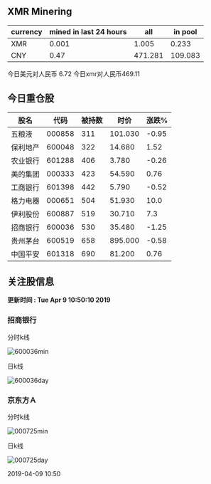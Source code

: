 ## XMR Minering

|currency|mined in last 24 hours|all|in pool|
|---|---|---|---|
|XMR|0.001|1.005|0.233|
|CNY|0.47|471.281|109.083|

今日美元对人民币 6.72	今日xmr对人民币469.11


## 今日重仓股 

|股名|代码|被持数|时价|涨跌%|
|---|---|---|---|---|
|五粮液|000858|311|101.030|-0.95|
|保利地产|600048|322|14.680|1.52|
|农业银行|601288|406|3.780|-0.26|
|美的集团|000333|423|54.590|0.76|
|工商银行|601398|442|5.790|-0.52|
|格力电器|000651|504|51.930|10.0|
|伊利股份|600887|519|30.710|7.3|
|招商银行|600036|530|35.480|-1.25|
|贵州茅台|600519|658|895.000|-0.58|
|中国平安|601318|690|81.200|0.76|

## 关注股信息
**更新时间 : Tue Apr  9 10:50:10 2019**
### 招商银行 
分时k线

![600036min](http://image.sinajs.cn/newchart/min/n/sh600036.gif)

日k线

![600036day](http://image.sinajs.cn/newchart/daily/n/sh600036.gif)

### 京东方Ａ 
分时k线

![000725min](http://image.sinajs.cn/newchart/min/n/sz000725.gif)

日k线

![000725day](http://image.sinajs.cn/newchart/daily/n/sz000725.gif)

2019-04-09 10:50